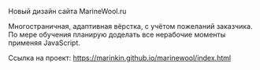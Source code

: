 Новый дизайн сайта MarineWool.ru


Многостраничная, адаптивная вёрстка, с учётом пожеланий заказчика.
По мере обучения планирую доделать все нерабочие моменты применяя JavaScript.

Ссылка на проект:  https://marinkin.github.io/marinewool/index.html

